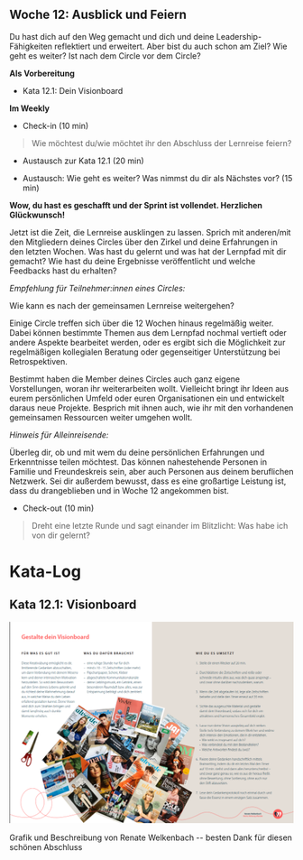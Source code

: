 ## Woche 12: Ausblick und Feiern

Du hast dich auf den Weg gemacht und dich und deine Leadership-Fähigkeiten reflektiert und erweitert. Aber bist du auch schon am Ziel? Wie geht es weiter? Ist nach dem Circle vor dem Circle?

**Als Vorbereitung**

- Kata 12.1: Dein Visionboard

**Im Weekly**

- Check-in (10 min)

> Wie möchtest du/wie möchtet ihr den Abschluss der Lernreise feiern?

- Austausch zur Kata 12.1 (20 min)

- Austausch: Wie geht es weiter? Was nimmst du dir als Nächstes vor? (15 min)

**Wow, du hast es geschafft und der Sprint ist vollendet. Herzlichen
Glückwunsch!**

Jetzt ist die Zeit, die Lernreise ausklingen zu lassen. Sprich mit anderen/mit den Mitgliedern deines Circles über den Zirkel und deine Erfahrungen in den letzten Wochen. Was hast du gelernt und was hat der Lernpfad mit dir gemacht? Wie hast du deine Ergebnisse veröffentlicht und welche Feedbacks hast du erhalten?

*Empfehlung für Teilnehmer:innen eines Circles:*

Wie kann es nach der gemeinsamen Lernreise weitergehen?

Einige Circle treffen sich über die 12 Wochen hinaus regelmäßig weiter. Dabei können bestimmte Themen aus dem Lernpfad nochmal vertieft oder andere Aspekte bearbeitet werden, oder es ergibt sich die Möglichkeit zur regelmäßigen kollegialen Beratung oder gegenseitiger Unterstützung bei Retrospektiven.

Bestimmt haben die Member deines Circles auch ganz eigene Vorstellungen, woran ihr weiterarbeiten wollt. Vielleicht bringt ihr Ideen aus eurem persönlichen Umfeld oder euren Organisationen ein und entwickelt daraus neue Projekte. Besprich mit ihnen auch, wie ihr mit den vorhandenen gemeinsamen Ressourcen weiter umgehen wollt.

*Hinweis für Alleinreisende:*

Überleg dir, ob und mit wem du deine persönlichen Erfahrungen und Erkenntnisse teilen möchtest. Das können nahestehende Personen in Familie und Freundeskreis sein, aber auch Personen aus deinem beruflichen Netzwerk. Sei dir außerdem bewusst, dass es eine großartige Leistung ist, dass du drangeblieben und in Woche 12 angekommen bist.

- Check-out (10 min)

> Dreht eine letzte Runde und sagt einander im Blitzlicht: Was habe ich von dir gelernt?

# Kata-Log

## Kata 12.1: Visionboard

![Visionboard](images/image8.png)

Grafik und Beschreibung von Renate Welkenbach -- besten Dank für diesen
schönen Abschluss
